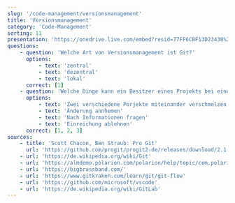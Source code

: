 ```yaml
---
slug: '/code-management/versionsmanagement'
title: 'Versionsmanagement'
category: 'Code-Management'
sorting: 11
presentation: 'https://onedrive.live.com/embed?resid=77FF6CBF13D23430%21108927&authkey=%21AGkA-O_BHQNnDHc&em=2&wdAr=1.7777777777777777'
questions:
    - question: 'Welche Art von Versionsmanagement ist Git?'
      options:
          - text: 'zentral'
          - text: 'dezentral'
          - text: 'lokal'
      correct: [1]
    - question: 'Welche Dinge kann ein Besitzer eines Projekts bei einem Pull/Merge Request tun?'
      options:
          - text: 'Zwei verschiedene Porjekte miteinander verschmelzen'
          - text: 'Änderung annhemen'
          - text: 'Nach Informationen fragen'
          - text: 'Einreichung ablehnen'
      correct: [1, 2, 3]
sources:
    - title: 'Scott Chacon, Ben Straub: Pro Git'
      url: 'https://github.com/progit/progit2-de/releases/download/2.1.201/progit.pdf'
    - url: 'https://de.wikipedia.org/wiki/Git'
    - url: 'https://almdemo.polarion.com/polarion/help/topic/com.polarion.xray.doc.user/graphics/common/graphicLibrary/Help/merge_request_details_new.png'
    - url: 'https://bigbrassband.com/'
    - url: 'https://www.gitkraken.com/learn/git/git-flow'
    - url: 'https://github.com/microsoft/vscode'
    - url: 'https://de.wikipedia.org/wiki/GitLab'
---
```

